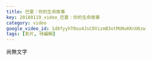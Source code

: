 ```yaml
---
title: 巴夏：你的生命故事
key: 20180119_video_巴夏：你的生命故事
category: video
google_video_id: 1d8fyyhT0ou4JsC0VizmB3otMUNuKKnU6zw
tags: [影片, 待編輯]
---
```


尚無文字

